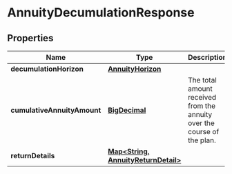 
# AnnuityDecumulationResponse

## Properties
Name | Type | Description | Notes
------------ | ------------- | ------------- | -------------
**decumulationHorizon** | [**AnnuityHorizon**](AnnuityHorizon.md) |  | 
**cumulativeAnnuityAmount** | [**BigDecimal**](BigDecimal.md) | The total amount received from the annuity over the course of the plan. | 
**returnDetails** | [**Map&lt;String, AnnuityReturnDetail&gt;**](AnnuityReturnDetail.md) |  | 



